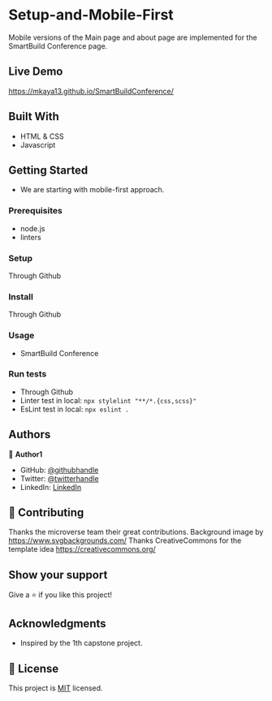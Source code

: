 # Setup-and-Mobile-First

Mobile versions of the Main page and about page are implemented for the SmartBuild Conference page.

## Live Demo

https://mkaya13.github.io/SmartBuildConference/

## Built With

- HTML & CSS
- Javascript

## Getting Started

- We are starting with mobile-first approach.

### Prerequisites

- node.js
- linters

### Setup

Through Github

### Install

Through Github

### Usage

- SmartBuild Conference

### Run tests

- Through Github
- Linter test in local:
  `npx stylelint "**/*.{css,scss}"`
- EsLint test in local:
  `npx eslint .`

## Authors

👤 **Author1**

- GitHub: [@githubhandle](https://github.com/mkaya13)
- Twitter: [@twitterhandle](https://twitter.com/mkaya133)
- LinkedIn: [LinkedIn](https://www.linkedin.com/in/mert-kaya-0732b717b/)

## 🤝 Contributing

Thanks the microverse team their great contributions.
Background image by https://www.svgbackgrounds.com/
Thanks CreativeCommons for the template idea https://creativecommons.org/

## Show your support

Give a ⭐️ if you like this project!

## Acknowledgments

- Inspired by the 1th capstone project.

## 📝 License

This project is [MIT](./LICENSE) licensed.
